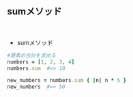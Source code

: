 ## sumメソッド  
<br>

- sumメソッド  
```rb
#要素の合計を求める
numbers = [1, 2, 3, 4]
numbers.sum  #=> 10

new_numbers = numbers.sum { |n| n * 5 }
new_numbers  #=> 50
```